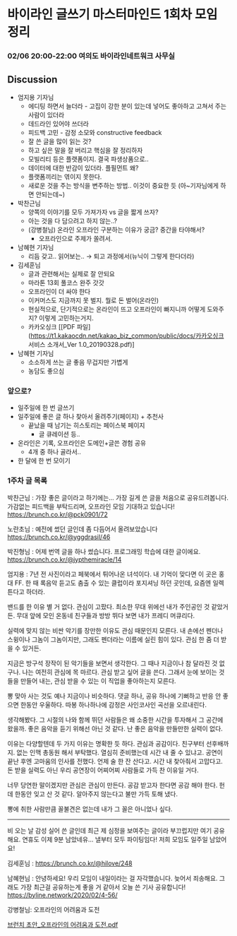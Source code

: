 # 바이라인 글쓰기 마스터마인드 1회차 모임 정리

### 02/06 20:00-22:00 여의도 바이라인네트워크 사무실

## Discussion

- 엄지용 기자님
  - 에디팅 하면서 늘더라 - 고집이 강한 분이 있는데 넣어도 좋아하고 고쳐서 주는 사람이 있더라
  - 데드라인 있어야 쓰더라
  - 피드백 고민 - 감정 소모와 constructive feedback
  - 잘 쓴 글을 많이 읽는 것?
  - 하고 싶은 말을 잘 버리고 핵심을 잘 정리하자
  - 모빌리티 등은 플랫폼이지. 결국 파생상품으로..
  - 데이터에 대한 반감이 있더라. 플필먼트 왜?
  - 플랫폼끼리는 엮이지 못한다.
  - 새로운 것을 주는 방식을 변주하는 방법.. 이것이 중요한 듯 (아~기자님에게 하면 안되는데~)
- 박찬근님
  - 양쪽의 이야기를 모두 가져가자 vs 글을 짧게 쓰자?
  - 아는 것을 다 담으려고 하지 않는..?
  - (강병철님) 온라인 오프라인 구분하는 이유가 궁금? 중간을 타야해서?
    - 오프라인으로 주제가 쏠려서.
- 남혜현 기자님
  - 리듬 갖고.. 읽어보는.. → 퇴고 과정에서(뉴닉이 그렇게 한다더라)
- 김세훈님
  - 글과 관련해서는 실제로 잘 안되요
  - 마라톤 13회 풀코스 완주 갓갓
  - 오프라인이 더 싸야 한다
  - 이커머스도 지금까지 못 벌지. 뭘로 돈 벌어(온라인)
  - 현실적으로, 단기적으로는 온라인이 뜨고 오프라인이 빠지니까 어떻게 도와주지? 이렇게 고민하는거지.
  - 카카오싱크 [[PDF 파일](https://t1.kakaocdn.net/kakao_biz_common/public/docs/카카오싱크 서비스 소개서_Ver 1.0_20190328.pdf)]
- 남혜현 기자님
  - 소소하게 쓰는 글 좋음 무겁지만 가볍게
  - 농담도 좋으심

### 앞으로?

- 일주일에 한 번 글쓰기
- 일주일에 좋은 글 하나 찾아서 올려주기(페이지) + 추천사
  - 끝났을 때 남기는 히스토리는 페이스북 페이지
    - 글 큐레이션 등..
- 온라인은 기록, 오프라인은 도메인+글쓴 경험 공유
  - 4개 중 하나 골라서..
- 한 달에 한 번 모이기

### 1주차 글 목록

박찬근님 : 가장 좋은 글이라고 하기에는... 가장 길게 쓴 글을 처음으로 공유드려봅니다. 가감없는 피드백을 부탁드리며, 오프라인 모임 기대하고 있습니다! https://brunch.co.kr/@pck0901/72

노란초님 : 예전에 썼던 글인데 좀 다듬어서 올려보았습니다 https://brunch.co.kr/@yggdrasil/46

박진형님 : 어제 번역 글을 하나 썼습니다. 프로그래밍 학습에 대한 글이에요. https://brunch.co.kr/@jypthemiracle/14

엄지용 : 7년 전 사진이라고 페북에서 튀어나온 녀석이다. 내 기억이 맞다면 이 곳은 홍대 FF. 한 때 록음악 듣고도 춤출 수 있는 클럽이라 포지셔닝 하던 곳인데, 요즘엔 일렉 튼다고 하더라.

밴드를 한 이유 별 거 없다. 관심이 고팠다. 최소한 무대 위에선 내가 주인공인 것 같았거든. 무대 앞에 모인 온동네 친구들과 방방 뛰다 보면 내가 프레디 머큐리다.

실력에 맞지 않는 비싼 악기를 장만한 이유도 관심 때문인지 모른다. 내 손에선 펜더나 스윙이나 그놈이 그놈이지만, 그래도 펜더라는 이름에 실린 힘이 있다. 관심 한 줌 더 받을 수 있거든.

지금은 방구석 장작이 된 악기들을 보면서 생각한다. 그 때나 지금이나 참 달라진 것 없구나. 나는 여전히 관심에 목 마르다. 관심 받고 싶어 글을 쓴다. 그래서 눈에 보이는 것들을 만들어 내는, 관심 받을 수 있는 이 직업을 좋아하는지 모른다.

뽕 맞아 사는 것도 예나 지금이나 비슷하다. 댓글 하나, 공유 하나에 기뻐하고 반응 안 좋으면 한동안 우울하다. 따봉 하나하나에 감정은 사인코사인 곡선을 오르내린다.

생각해봤다. 그 시절의 나와 함께 뛰던 사람들은 왜 소중한 시간을 투자해서 그 공간에 왔을까. 좋은 음악을 듣기 위해선 아닌 것 같다. 난 좋은 음악을 만들만한 실력이 없다.

이유는 다양할텐데 두 가지 이유는 명확한 듯 하다. 관심과 공감이다. 친구부터 선후배까지. 없는 인맥 총동원 해서 부탁했다. 열심히 준비했는데 시간 내 줄 수 있냐고. 공연이 끝난 후엔 고마움의 인사를 전했다. 언제 술 한 잔 산다고. 시간 내 찾아줘서 고맙다고. 돈 받을 실력도 아닌 우리 공연장이 어찌어찌 사람들로 가득 찬 이유일 거다.

너무 당연한 말이겠지만 관심은 관심이 만든다. 공감 받고자 한다면 공감 해야 한다. 헌데 한동안 잊고 산 것 같다. 알아주지 않는다고 불만 가득 토해 냈다.

뽕에 취한 사람만큼 꼴불견은 없는데 내가 그 꼴은 아니었나 싶다.

------

비 오는 날 감성 실어 쓴 글인데 최근 제 심정을 보여주는 글이라 부끄럽지만 여기 공유해요. 연휴도 이제 9분 남았네유... 낼부터 모두 파이팅임다! 저희 모임도 일주일 남았어요!

김세훈님 : https://brunch.co.kr/@hilove/248

남혜현님 : 안녕하세요! 우리 모임이 내일이라는 걸 자각했습니다. 늦어서 죄송해요. 그래도 가장 최근걸 공유하는게 좋을 거 같아서 오늘 쓴 기사 공유합니다! https://byline.network/2020/02/4-56/

강병철님: 오프라인의 어려움과 도전

[브런치 초안_오프라인의 어려움과 도전.pdf](https://s3-us-west-2.amazonaws.com/secure.notion-static.com/54eab149-58ff-4646-b96e-e9e45cd066e6/____.pdf)